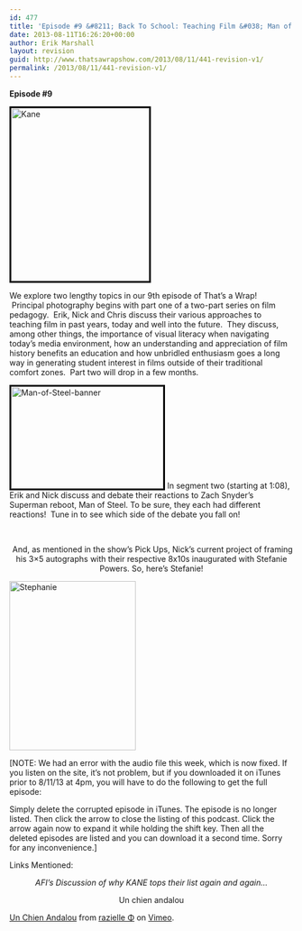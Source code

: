 ```yaml
---
id: 477
title: 'Episode #9 &#8211; Back To School: Teaching Film &#038; Man of Steel'
date: 2013-08-11T16:26:20+00:00
author: Erik Marshall
layout: revision
guid: http://www.thatsawrapshow.com/2013/08/11/441-revision-v1/
permalink: /2013/08/11/441-revision-v1/
---
```

**Episode #9**

[<img class="alignleft  wp-image-442" style="border: 3px solid black;" alt="Kane" src="http://www.thatsawrapshow.com/wp-content/uploads/2013/08/Kane.jpg" width="245" height="307" srcset="http://www.thatsawrapshow.com/wp-content/uploads/2013/08/Kane.jpg 500w, http://www.thatsawrapshow.com/wp-content/uploads/2013/08/Kane-239x300.jpg 239w" sizes="(max-width: 245px) 100vw, 245px" />](http://www.thatsawrapshow.com/wp-content/uploads/2013/08/Kane.jpg)

We explore two lengthy topics in our 9th episode of That&#8217;s a Wrap!  Principal photography begins with part one of a two-part series on film pedagogy.  Erik, Nick and Chris discuss their various approaches to teaching film in past years, today and well into the future.  They discuss, among other things, the importance of visual literacy when navigating today&#8217;s media environment, how an understanding and appreciation of film history benefits an education and how unbridled enthusiasm goes a long way in generating student interest in films outside of their traditional comfort zones.  Part two will drop in a few months.

<img class="alignright  wp-image-448" style="border-width: 3px; border-color: black; border-style: solid;" alt="Man-of-Steel-banner" src="http://www.thatsawrapshow.com/wp-content/uploads/2013/08/Man-of-Steel-banner-300x201.jpg" width="270" height="181" srcset="http://www.thatsawrapshow.com/wp-content/uploads/2013/08/Man-of-Steel-banner-300x201.jpg 300w, http://www.thatsawrapshow.com/wp-content/uploads/2013/08/Man-of-Steel-banner-1024x687.jpg 1024w, http://www.thatsawrapshow.com/wp-content/uploads/2013/08/Man-of-Steel-banner-447x300.jpg 447w, http://www.thatsawrapshow.com/wp-content/uploads/2013/08/Man-of-Steel-banner.jpg 1490w" sizes="(max-width: 270px) 100vw, 270px" />  
In segment two (starting at 1:08), Erik and Nick discuss and debate their reactions to Zach Snyder&#8217;s Superman reboot, Man of Steel. To be sure, they each had different reactions!  Tune in to see which side of the debate you fall on!

&nbsp;

<p style="text-align: center;">
   And, as mentioned in the show&#8217;s Pick Ups, Nick&#8217;s current project of framing his 3&#215;5 autographs with their respective 8x10s inaugurated with Stefanie Powers. So, here&#8217;s Stefanie!
</p>

<p style="text-align: left;">
  <a href="http://www.thatsawrapshow.com/wp-content/uploads/2013/08/Stephanie.jpg"><img class="size-medium wp-image-454 aligncenter" alt="Stephanie" src="http://www.thatsawrapshow.com/wp-content/uploads/2013/08/Stephanie-e1375929432996-224x300.jpg" width="224" height="300" srcset="http://www.thatsawrapshow.com/wp-content/uploads/2013/08/Stephanie-e1375929432996-224x300.jpg 224w, http://www.thatsawrapshow.com/wp-content/uploads/2013/08/Stephanie-e1375929432996-764x1024.jpg 764w" sizes="(max-width: 224px) 100vw, 224px" /></a>
</p>

<p style="text-align: left;">
  [NOTE: We had an error with the audio file this week, which is now fixed. If you listen on the site, it&#8217;s not problem, but if you downloaded it on iTunes prior to 8/11/13 at 4pm, you will have to do the following to get the full episode:
</p>

Simply delete the corrupted episode in iTunes. The episode is no longer listed. Then click the arrow to close the listing of this podcast. Click the arrow again now to expand it while holding the shift key. Then all the deleted episodes are listed and you can download it a second time. Sorry for any inconvenience.]

<p style="text-align: left;">
  Links Mentioned:
</p>

<p style="text-align: center;">
  <em>AFI&#8217;s Discussion of why KANE tops their list again and again&#8230;<br /> </em>
</p>

<p style="text-align: center;">
  Un chien andalou<br />
</p>

[Un Chien Andalou](http://vimeo.com/12688293) from [razielle Φ](http://vimeo.com/user4083154) on [Vimeo](https://vimeo.com).